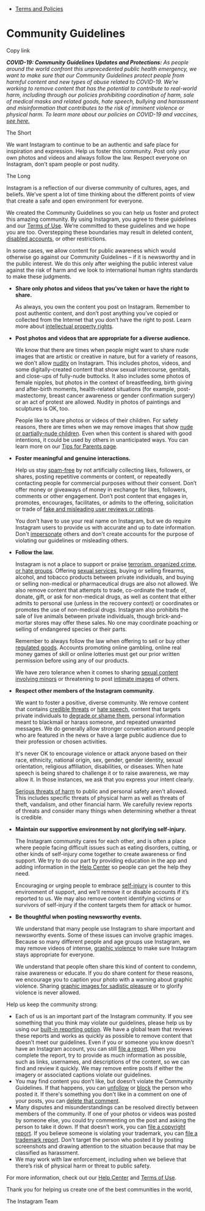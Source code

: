 *   [Terms and Policies](https://help.instagram.com/1417489251945243/?helpref=breadcrumb)

Community Guidelines
====================

Copy link

_**COVID-19: Community Guidelines Updates and Protections:** As people around the world confront this unprecedented public health emergency, we want to make sure that our Community Guidelines protect people from harmful content and new types of abuse related to COVID-19. We’re working to remove content that has the potential to contribute to real-world harm, including through our policies prohibiting coordination of harm, sale of medical masks and related goods, hate speech, bullying and harassment and misinformation that contributes to the risk of imminent violence or physical harm. To learn more about our policies on COVID-19 and vaccines, [see here.](https://help.instagram.com/697825587576762?helpref=faq_content)_

The Short

We want Instagram to continue to be an authentic and safe place for inspiration and expression. Help us foster this community. Post only your own photos and videos and always follow the law. Respect everyone on Instagram, don’t spam people or post nudity.

The Long

Instagram is a reflection of our diverse community of cultures, ages, and beliefs. We’ve spent a lot of time thinking about the different points of view that create a safe and open environment for everyone.

We created the Community Guidelines so you can help us foster and protect this amazing community. By using Instagram, you agree to these guidelines and our [Terms of Use](https://www.instagram.com/legal/terms). We’re committed to these guidelines and we hope you are too. Overstepping these boundaries may result in deleted content, [disabled accounts](https://help.instagram.com/366993040048856?helpref=faq_content), or other restrictions.

In some cases, we allow content for public awareness which would otherwise go against our Community Guidelines – if it is newsworthy and in the public interest. We do this only after weighing the public interest value against the risk of harm and we look to international human rights standards to make these judgments.

*   **Share only photos and videos that you’ve taken or have the right to share.**
    
    As always, you own the content you post on Instagram. Remember to post authentic content, and don’t post anything you’ve copied or collected from the Internet that you don’t have the right to post. Learn more about [intellectual property rights](https://help.instagram.com/126382350847838?helpref=faq_content).
    
*   **Post photos and videos that are appropriate for a diverse audience.**
    
    We know that there are times when people might want to share nude images that are artistic or creative in nature, but for a variety of reasons, we don’t allow [nudity](https://l.instagram.com/?u=https%3A%2F%2Fwww.facebook.com%2Fcommunitystandards%2Fadult_nudity_sexual_activity&e=AT3aYvTlkkqZQ0E363Zstn0rmopToFvsvqSbFB684KmoBzVZiB_3BZ-9KJQMjulEokvFiutMQPQaY760wVq_zeo2evXd4FvciTekQbjQm3Hq3mOXELAlfMiYoJ6ic-c7uDwh3CYlvArR5FtaNmIINS0i_T5WmzEmFCL3fw) on Instagram. This includes photos, videos, and some digitally-created content that show sexual intercourse, genitals, and close-ups of fully-nude buttocks. It also includes some photos of female nipples, but photos in the context of breastfeeding, birth giving and after-birth moments, health-related situations (for example, post-mastectomy, breast cancer awareness or gender confirmation surgery) or an act of protest are allowed. Nudity in photos of paintings and sculptures is OK, too.
    
    People like to share photos or videos of their children. For safety reasons, there are times when we may remove images that show [nude or partially-nude children](https://l.instagram.com/?u=https%3A%2F%2Fwww.facebook.com%2Fcommunitystandards%2Fchild_nudity_sexual_exploitation&e=AT3aYvTlkkqZQ0E363Zstn0rmopToFvsvqSbFB684KmoBzVZiB_3BZ-9KJQMjulEokvFiutMQPQaY760wVq_zeo2evXd4FvciTekQbjQm3Hq3mOXELAlfMiYoJ6ic-c7uDwh3CYlvArR5FtaNmIINS0i_T5WmzEmFCL3fw). Even when this content is shared with good intentions, it could be used by others in unanticipated ways. You can learn more on our [Tips for Parents page](https://help.instagram.com/154475974694511/?helpref=faq_content).
    
*   **Foster meaningful and genuine interactions.**
    
    Help us stay [spam-free](https://l.instagram.com/?u=https%3A%2F%2Fwww.facebook.com%2Fcommunitystandards%2Fspam&e=AT3aYvTlkkqZQ0E363Zstn0rmopToFvsvqSbFB684KmoBzVZiB_3BZ-9KJQMjulEokvFiutMQPQaY760wVq_zeo2evXd4FvciTekQbjQm3Hq3mOXELAlfMiYoJ6ic-c7uDwh3CYlvArR5FtaNmIINS0i_T5WmzEmFCL3fw) by not artificially collecting likes, followers, or shares, posting repetitive comments or content, or repeatedly contacting people for commercial purposes without their consent. Don’t offer money or giveaways of money in exchange for likes, followers, comments or other engagement. Don’t post content that engages in, promotes, encourages, facilitates, or admits to the offering, solicitation or trade of [fake and misleading user reviews or ratings](https://l.instagram.com/?u=https%3A%2F%2Fwww.facebook.com%2Fcommunitystandards%2Ffraud_deception&e=AT3aYvTlkkqZQ0E363Zstn0rmopToFvsvqSbFB684KmoBzVZiB_3BZ-9KJQMjulEokvFiutMQPQaY760wVq_zeo2evXd4FvciTekQbjQm3Hq3mOXELAlfMiYoJ6ic-c7uDwh3CYlvArR5FtaNmIINS0i_T5WmzEmFCL3fw).
    
    You don’t have to use your real name on Instagram, but we do require Instagram users to provide us with accurate and up to date information. Don't [impersonate](https://l.instagram.com/?u=https%3A%2F%2Fwww.facebook.com%2Fcommunitystandards%2Fmisrepresentation&e=AT3aYvTlkkqZQ0E363Zstn0rmopToFvsvqSbFB684KmoBzVZiB_3BZ-9KJQMjulEokvFiutMQPQaY760wVq_zeo2evXd4FvciTekQbjQm3Hq3mOXELAlfMiYoJ6ic-c7uDwh3CYlvArR5FtaNmIINS0i_T5WmzEmFCL3fw) others and don't create accounts for the purpose of violating our guidelines or misleading others.
    
*   **Follow the law.**
    
    Instagram is not a place to support or praise [terrorism, organized crime, or hate groups](https://l.instagram.com/?u=https%3A%2F%2Fwww.facebook.com%2Fcommunitystandards%2Fdangerous_individuals_organizations&e=AT3aYvTlkkqZQ0E363Zstn0rmopToFvsvqSbFB684KmoBzVZiB_3BZ-9KJQMjulEokvFiutMQPQaY760wVq_zeo2evXd4FvciTekQbjQm3Hq3mOXELAlfMiYoJ6ic-c7uDwh3CYlvArR5FtaNmIINS0i_T5WmzEmFCL3fw). Offering [sexual services](https://l.instagram.com/?u=https%3A%2F%2Fwww.facebook.com%2Fcommunitystandards%2Fsexual_solicitation&e=AT3aYvTlkkqZQ0E363Zstn0rmopToFvsvqSbFB684KmoBzVZiB_3BZ-9KJQMjulEokvFiutMQPQaY760wVq_zeo2evXd4FvciTekQbjQm3Hq3mOXELAlfMiYoJ6ic-c7uDwh3CYlvArR5FtaNmIINS0i_T5WmzEmFCL3fw), buying or selling firearms, alcohol, and tobacco products between private individuals, and buying or selling non-medical or pharmaceutical drugs are also not allowed. We also remove content that attempts to trade, co-ordinate the trade of, donate, gift, or ask for non-medical drugs, as well as content that either admits to personal use (unless in the recovery context) or coordinates or promotes the use of non-medical drugs. Instagram also prohibits the sale of live animals between private individuals, though brick-and-mortar stores may offer these sales. No one may coordinate poaching or selling of endangered species or their parts.
    
    Remember to always follow the law when offering to sell or buy other [regulated goods](https://l.instagram.com/?u=https%3A%2F%2Fwww.facebook.com%2Fcommunitystandards%2Fregulated_goods&e=AT3aYvTlkkqZQ0E363Zstn0rmopToFvsvqSbFB684KmoBzVZiB_3BZ-9KJQMjulEokvFiutMQPQaY760wVq_zeo2evXd4FvciTekQbjQm3Hq3mOXELAlfMiYoJ6ic-c7uDwh3CYlvArR5FtaNmIINS0i_T5WmzEmFCL3fw). Accounts promoting online gambling, online real money games of skill or online lotteries must get our prior written permission before using any of our products.
    
    We have zero tolerance when it comes to sharing [sexual content involving minors](https://l.instagram.com/?u=https%3A%2F%2Fwww.facebook.com%2Fcommunitystandards%2Fchild_nudity_sexual_exploitation&e=AT3aYvTlkkqZQ0E363Zstn0rmopToFvsvqSbFB684KmoBzVZiB_3BZ-9KJQMjulEokvFiutMQPQaY760wVq_zeo2evXd4FvciTekQbjQm3Hq3mOXELAlfMiYoJ6ic-c7uDwh3CYlvArR5FtaNmIINS0i_T5WmzEmFCL3fw) or threatening to post [intimate images](https://l.instagram.com/?u=https%3A%2F%2Fwww.facebook.com%2Fcommunitystandards%2Fsexual_exploitation_adults&e=AT3aYvTlkkqZQ0E363Zstn0rmopToFvsvqSbFB684KmoBzVZiB_3BZ-9KJQMjulEokvFiutMQPQaY760wVq_zeo2evXd4FvciTekQbjQm3Hq3mOXELAlfMiYoJ6ic-c7uDwh3CYlvArR5FtaNmIINS0i_T5WmzEmFCL3fw) of others.
    
*   **Respect other members of the Instagram community.**
    
    We want to foster a positive, diverse community. We remove content that contains [credible threats](https://l.instagram.com/?u=https%3A%2F%2Fwww.facebook.com%2Fcommunitystandards%2Fcredible_violence&e=AT3aYvTlkkqZQ0E363Zstn0rmopToFvsvqSbFB684KmoBzVZiB_3BZ-9KJQMjulEokvFiutMQPQaY760wVq_zeo2evXd4FvciTekQbjQm3Hq3mOXELAlfMiYoJ6ic-c7uDwh3CYlvArR5FtaNmIINS0i_T5WmzEmFCL3fw) or [hate speech](https://l.instagram.com/?u=https%3A%2F%2Fwww.facebook.com%2Fcommunitystandards%2Fhate_speech&e=AT3aYvTlkkqZQ0E363Zstn0rmopToFvsvqSbFB684KmoBzVZiB_3BZ-9KJQMjulEokvFiutMQPQaY760wVq_zeo2evXd4FvciTekQbjQm3Hq3mOXELAlfMiYoJ6ic-c7uDwh3CYlvArR5FtaNmIINS0i_T5WmzEmFCL3fw), content that targets private individuals to [degrade or shame them](https://l.instagram.com/?u=https%3A%2F%2Fwww.facebook.com%2Fcommunitystandards%2Fbullying&e=AT3aYvTlkkqZQ0E363Zstn0rmopToFvsvqSbFB684KmoBzVZiB_3BZ-9KJQMjulEokvFiutMQPQaY760wVq_zeo2evXd4FvciTekQbjQm3Hq3mOXELAlfMiYoJ6ic-c7uDwh3CYlvArR5FtaNmIINS0i_T5WmzEmFCL3fw), personal information meant to blackmail or harass someone, and repeated unwanted messages. We do generally allow stronger conversation around people who are featured in the news or have a large public audience due to their profession or chosen activities.
    
    It's never OK to encourage violence or attack anyone based on their race, ethnicity, national origin, sex, gender, gender identity, sexual orientation, religious affiliation, disabilities, or diseases. When hate speech is being shared to challenge it or to raise awareness, we may allow it. In those instances, we ask that you express your intent clearly.
    
    [Serious threats of harm](https://l.instagram.com/?u=https%3A%2F%2Fwww.facebook.com%2Fcommunitystandards%2Fcredible_violence&e=AT3aYvTlkkqZQ0E363Zstn0rmopToFvsvqSbFB684KmoBzVZiB_3BZ-9KJQMjulEokvFiutMQPQaY760wVq_zeo2evXd4FvciTekQbjQm3Hq3mOXELAlfMiYoJ6ic-c7uDwh3CYlvArR5FtaNmIINS0i_T5WmzEmFCL3fw) to public and personal safety aren't allowed. This includes specific threats of physical harm as well as threats of theft, vandalism, and other financial harm. We carefully review reports of threats and consider many things when determining whether a threat is credible.
    
*   **Maintain our supportive environment by not glorifying self-injury.**
    
    The Instagram community cares for each other, and is often a place where people facing difficult issues such as eating disorders, cutting, or other kinds of self-injury come together to create awareness or find support. We try to do our part by providing education in the app and adding information in the [Help Center](https://help.instagram.com/) so people can get the help they need.
    
    Encouraging or urging people to embrace [self-injury](https://l.instagram.com/?u=https%3A%2F%2Fwww.facebook.com%2Fcommunitystandards%2Fsuicide_self_injury_violence&e=AT3aYvTlkkqZQ0E363Zstn0rmopToFvsvqSbFB684KmoBzVZiB_3BZ-9KJQMjulEokvFiutMQPQaY760wVq_zeo2evXd4FvciTekQbjQm3Hq3mOXELAlfMiYoJ6ic-c7uDwh3CYlvArR5FtaNmIINS0i_T5WmzEmFCL3fw) is counter to this environment of support, and we’ll remove it or disable accounts if it’s reported to us. We may also remove content identifying victims or survivors of self-injury if the content targets them for attack or humor.
    
*   **Be thoughtful when posting newsworthy events.**
    
    We understand that many people use Instagram to share important and newsworthy events. Some of these issues can involve graphic images. Because so many different people and age groups use Instagram, we may remove videos of intense, [graphic violence](https://l.instagram.com/?u=https%3A%2F%2Fwww.facebook.com%2Fcommunitystandards%2Fgraphic_violence&e=AT3aYvTlkkqZQ0E363Zstn0rmopToFvsvqSbFB684KmoBzVZiB_3BZ-9KJQMjulEokvFiutMQPQaY760wVq_zeo2evXd4FvciTekQbjQm3Hq3mOXELAlfMiYoJ6ic-c7uDwh3CYlvArR5FtaNmIINS0i_T5WmzEmFCL3fw) to make sure Instagram stays appropriate for everyone.
    
    We understand that people often share this kind of content to condemn, raise awareness or educate. If you do share content for these reasons, we encourage you to caption your photo with a warning about graphic violence. Sharing [graphic images for sadistic pleasure](https://l.instagram.com/?u=https%3A%2F%2Fwww.facebook.com%2Fcommunitystandards%2Fcruel_insensitive&e=AT3aYvTlkkqZQ0E363Zstn0rmopToFvsvqSbFB684KmoBzVZiB_3BZ-9KJQMjulEokvFiutMQPQaY760wVq_zeo2evXd4FvciTekQbjQm3Hq3mOXELAlfMiYoJ6ic-c7uDwh3CYlvArR5FtaNmIINS0i_T5WmzEmFCL3fw) or to glorify violence is never allowed.
    

Help us keep the community strong:

*   Each of us is an important part of the Instagram community. If you see something that you think may violate our guidelines, please help us by using our [built-in reporting option](https://help.instagram.com/165828726894770?helpref=faq_content). We have a global team that reviews these reports and works as quickly as possible to remove content that doesn’t meet our guidelines. Even if you or someone you know doesn’t have an Instagram account, you can still [file a report](https://help.instagram.com/contact/383679321740945). When you complete the report, try to provide as much information as possible, such as links, usernames, and descriptions of the content, so we can find and review it quickly. We may remove entire posts if either the imagery or associated captions violate our guidelines.
*   You may find content you don’t like, but doesn’t violate the Community Guidelines. If that happens, you can [unfollow](https://help.instagram.com/286340048138725?helpref=faq_content) or [block](https://help.instagram.com/426700567389543/?helpref=faq_content) the person who posted it. If there's something you don't like in a comment on one of your posts, you can [delete that comment](https://help.instagram.com/289098941190483?helpref=faq_content).
*   Many disputes and misunderstandings can be resolved directly between members of the community. If one of your photos or videos was posted by someone else, you could try commenting on the post and asking the person to take it down. If that doesn’t work, you can [file a copyright report](https://help.instagram.com/126382350847838?helpref=faq_content). If you believe someone is violating your trademark, you can [file a trademark report](https://help.instagram.com/222826637847963?helpref=faq_content). Don't target the person who posted it by posting screenshots and drawing attention to the situation because that may be classified as harassment.
*   We may work with law enforcement, including when we believe that there’s risk of physical harm or threat to public safety.

For more information, check out our [Help Center](https://help.instagram.com/) and [Terms of Use](https://l.instagram.com/?u=http%3A%2F%2Finstagram.com%2Flegal%2Fterms%2F%23&e=AT3aYvTlkkqZQ0E363Zstn0rmopToFvsvqSbFB684KmoBzVZiB_3BZ-9KJQMjulEokvFiutMQPQaY760wVq_zeo2evXd4FvciTekQbjQm3Hq3mOXELAlfMiYoJ6ic-c7uDwh3CYlvArR5FtaNmIINS0i_T5WmzEmFCL3fw).

Thank you for helping us create one of the best communities in the world,

The Instagram Team